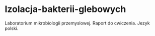 # Izolacja-bakterii-glebowych
Laboratorium mikrobiologii przemyslowej. Raport do cwiczenia. Jezyk polski.

